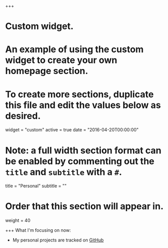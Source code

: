 +++
# Custom widget.
# An example of using the custom widget to create your own homepage section.
# To create more sections, duplicate this file and edit the values below as desired.
widget = "custom"
active = true
date = "2016-04-20T00:00:00"

# Note: a full width section format can be enabled by commenting out the `title` and `subtitle` with a `#`.
title = "Personal"
subtitle = ""

# Order that this section will appear in.
weight = 40

+++
What I'm focusing on now:

- My personal projects are tracked on [GitHub](https://github.com/trianglegirl/personal-projects/blob/master/README.md)

